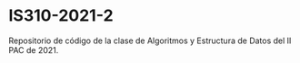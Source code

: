 # IS310-2021-2
Repositorio de código de la clase de Algoritmos y Estructura de Datos del II PAC de 2021.
